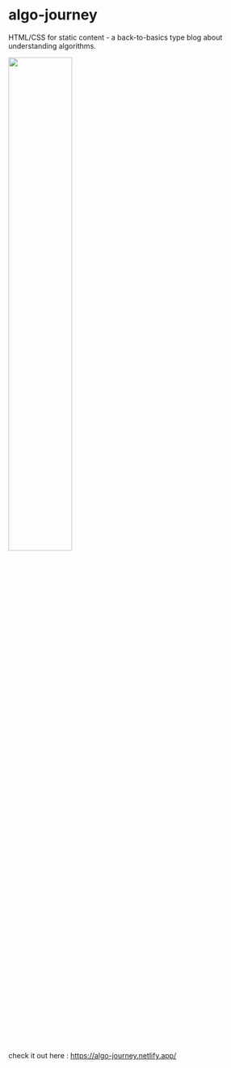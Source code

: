 # algo-journey

HTML/CSS for static content - a back-to-basics type blog about understanding algorithms.

<img src="https://db3pap004files.storage.live.com/y4mIDsjuLFP2NTv3WkUP-WFPor2M3fwxvIa72zYNyNucxvIwnRA5GnT9DlLZKNAje6soQgqNFxQbLI4dg_IItf-BGrJ_hoJ482oB_bFO2I63WRm60z1iYFLzokT7RTor2WqZayAUdo-q6pnLIEqP7ndCi5Zo3VdWin1hJHqm1rfifyl0Kcxc9L_yATUkxTp5Wgu?width=1873&height=825&cropmode=none" width="50%" height="50%">

check it out here : <https://algo-journey.netlify.app/>
